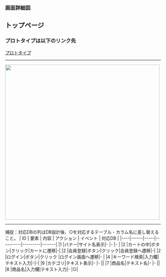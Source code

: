 ### 画面詳細図
## トップページ
### プロトタイプは以下のリンク先
[プロトタイプ]()
*****
<img src="../img/.png" width="500" >

*****
捕捉：対応DBの列はDB設計後、○を対応するテーブル・カラム名に差し替えること。
| ID | 要素 | 内容 | アクション | イベント | 対応DB |
|----|------|-----|----------|---------|-------|
|1   |バナー|サイト名表示|-     |-        |-      |
|2   |カートの中|ボタン|クリック|カートに遷移|-|
|2   |会員登録|ボタン|クリック|会員登録へ遷移|-|
|2   |ログイン|ボタン|クリック   |ログイン画面へ遷移|-      |
|4   |キーワード検索|入力欄|テキスト入力|-|-|
|9   |カテゴリ|テキスト表示|-       |-       ||
|7   |商品名|テキスト名|-          |-      ||
|8   |商品名|入力欄|テキスト入力|-           |○|

